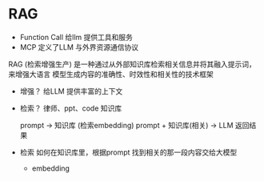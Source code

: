 # RAG

- Function Call 给llm 提供工具和服务
- MCP 定义了LLM 与外界资源通信协议

RAG (检索增强生产) 是一种通过从外部知识库检索相关信息并将其融入提示词，来增强大语言
模型生成内容的准确性、时效性和相关性的技术框架

- 增强？
    给LLM 提供丰富的上下文
- 检索？
    律师、ppt、code 知识库

    prompt -> 知识库 (检索embedding) prompt + 知识库(相关) -> LLM 返回结果

- 检索
    如何在知识库里，根据prompt 找到相关的那一段内容交给大模型
    - embedding 